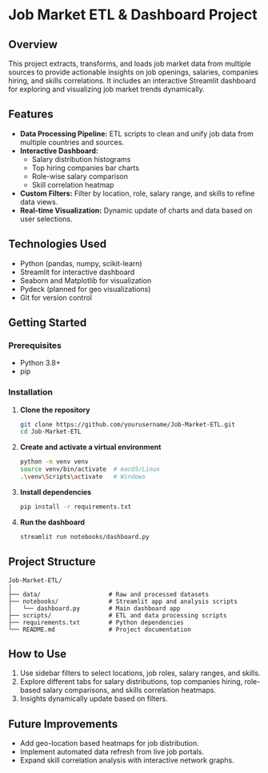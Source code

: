 # Job Market ETL & Dashboard Project

## Overview
This project extracts, transforms, and loads job market data from multiple sources to provide actionable insights on job openings, salaries, companies hiring, and skills correlations. It includes an interactive Streamlit dashboard for exploring and visualizing job market trends dynamically.

## Features
- **Data Processing Pipeline:** ETL scripts to clean and unify job data from multiple countries and sources.
- **Interactive Dashboard:**  
  - Salary distribution histograms  
  - Top hiring companies bar charts  
  - Role-wise salary comparison  
  - Skill correlation heatmap  
- **Custom Filters:** Filter by location, role, salary range, and skills to refine data views.
- **Real-time Visualization:** Dynamic update of charts and data based on user selections.

## Technologies Used
- Python (pandas, numpy, scikit-learn)
- Streamlit for interactive dashboard
- Seaborn and Matplotlib for visualization
- Pydeck (planned for geo visualizations)
- Git for version control

## Getting Started

### Prerequisites
- Python 3.8+
- pip

### Installation
1. **Clone the repository**
   ```bash
   git clone https://github.com/yourusername/Job-Market-ETL.git
   cd Job-Market-ETL
   ```

2. **Create and activate a virtual environment**
   ```bash
   python -m venv venv
   source venv/bin/activate  # macOS/Linux
   .\venv\Scripts\activate   # Windows
   ```

3. **Install dependencies**
   ```bash
   pip install -r requirements.txt
   ```

4. **Run the dashboard**
   ```bash
   streamlit run notebooks/dashboard.py
   ```

## Project Structure
```
Job-Market-ETL/
│
├── data/                   # Raw and processed datasets
├── notebooks/              # Streamlit app and analysis scripts
│   └── dashboard.py        # Main dashboard app
├── scripts/                # ETL and data processing scripts
├── requirements.txt        # Python dependencies
└── README.md               # Project documentation
```

## How to Use
1. Use sidebar filters to select locations, job roles, salary ranges, and skills.
2. Explore different tabs for salary distributions, top companies hiring, role-based salary comparisons, and skills correlation heatmaps.
3. Insights dynamically update based on filters.

## Future Improvements
- Add geo-location based heatmaps for job distribution.
- Implement automated data refresh from live job portals.
- Expand skill correlation analysis with interactive network graphs.

